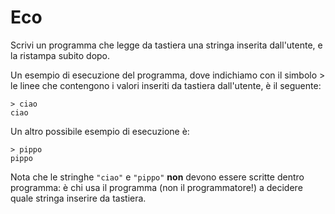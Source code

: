# Eco

Scrivi un programma che legge da tastiera una stringa inserita dall'utente, e la ristampa subito dopo.

Un esempio di esecuzione del programma, dove indichiamo con il simbolo > le linee che contengono i valori inseriti da tastiera dall'utente, è il seguente:
```
> ciao
ciao
```
Un altro possibile esempio di esecuzione è:
```
> pippo
pippo
```

Nota che le stringhe `"ciao"` e `"pippo"` **non** devono essere scritte dentro programma: 
è chi usa il programma (non il programmatore!) a decidere quale stringa inserire da tastiera.
